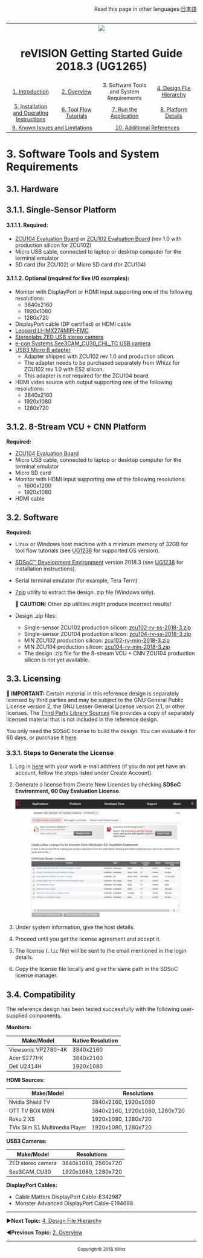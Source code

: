 <p align="right">
            Read this page in other languages:<a href="../Japanese-master/software-tools-system-requirements.md">日本語</a>    <table style="width:100%"><table style="width:100%">
  <tr>

<th width="100%" colspan="6"><img src="https://www.xilinx.com/content/dam/xilinx/imgs/press/media-kits/corporate/xilinx-logo.png" width="30%"/><h1>reVISION Getting Started Guide 2018.3 (UG1265)</h1>
</th>

  </tr>
  <tr>
    <td width="17%" align="center"><a href="https://github.com/Xilinx/TechDocs/blob/reVISION-getting-started-develop/README.md">1. Introduction</a></td>
    <td width="16%" align="center"><a href="overview.md">2. Overview</a></td>
    <td width="17%" align="center">3. Software Tools and System Requirements</td>
    <td width="17%" align="center"><a href="design-file-hierarchy.md">4. Design File Hierarchy</a></td>
</tr>
<tr>
    <td width="17%" align="center"><a href="operating-instructions.md">5. Installation and Operating Instructions</a></td>
    <td width="16%" align="center"><a href="tool-flow-tutorials.md">6. Tool Flow Tutorials</a></td>
    <td width="17%" align="center"><a href="run-application.md">7. Run the Application</a></td>
    <td width="17%" align="center"><a href="platform-details.md">8. Platform Details</a></td>    
  </tr>
<tr>
    <td width="17%" align="center" colspan="2"><a href="known-issues-limitations.md">9. Known Issues and Limitations</a></td>
    <td width="16%" align="center" colspan="2"><a href="additional-references.md">10. Additional References</a></td>
</tr>
</table>

# 3. Software Tools and System Requirements

## 3.1. Hardware

## 3.1.1. Single-Sensor Platform

#### 3.1.1.1. Required:
* [ZCU104 Evaluation Board](https://www.xilinx.com/products/boards-and-kits/zcu104.html) or [ZCU102 Evaluation Board](https://www.xilinx.com/products/boards-and-kits/ek-u1-zcu102-g.html) (rev 1.0 with production silicon for ZCU102)
* Micro USB cable, connected to laptop or desktop computer for the terminal emulator
* SD card (for ZCU102) or Micro SD card (for ZCU104)

#### 3.1.1.2. Optional (required for live I/O examples):
* Monitor with DisplayPort or HDMI input supporting one of the following resolutions:
  * 3840x2160
  * 1920x1080
  * 1280x720
* DisplayPort cable (DP certified) or HDMI cable
* [Leopard LI-IMX274MIPI-FMC](https://leopardimaging.com/product/li-imx274mipi-fmc/)
* [Stereolabs ZED USB stereo camera](https://zedstore.stereolabs.com/products/zed)
* [e-con Systems See3CAM_CU30_CHL_TC USB camera](https://www.e-consystems.com/ar0330-lowlight-usb-cameraboard.asp)
* [USB3 Micro B adapter](http://www.whizzsystems.com/usb3-micro-b-plug-adapter)
  * Adapter shipped with ZCU102 rev 1.0 and production silicon.
  * The adapter needs to be purchased separately from Whizz for ZCU102 rev 1.0 with ES2 silicon.
  * This adapter is _not_ required for the ZCU104 board.
* HDMI video source with output supporting one of the following resolutions:
  * 3840x2160
  * 1920x1080
  * 1280x720

## 3.1.2. 8-Stream VCU + CNN Platform

**Required:**
* [ZCU104 Evaluation Board](https://www.xilinx.com/products/boards-and-kits/zcu104.html)
* Micro USB cable, connected to laptop or desktop computer for the terminal emulator
* Micro SD card
* Monitor with HDMI input supporting one of the following resolutions:
  * 1600x1200
  * 1920x1080
* HDMI cable

## 3.2. Software

**Required:**
* Linux or Windows host machine with a minimum memory of 32GB for tool flow tutorials (see [UG1238](https://www.xilinx.com/cgi-bin/docs/rdoc?v=latest;d=ug1238-sdx-rnil.pdf) for supported OS version).
* [SDSoC™ Development Environment](https://www.xilinx.com/products/design-tools/software-zone/sdsoc.html) version 2018.3 (see [UG1238](https://www.xilinx.com/cgi-bin/docs/rdoc?v=latest;d=ug1238-sdx-rnil.pdf) for installation instructions).
* Serial terminal emulator (for example, Tera Term)
* [7zip](http://www.7-zip.org/) utility to extract the design .zip file (Windows only).

  **:pushpin: CAUTION:** Other zip utilities might produce incorrect results!

* Design .zip files:
  * Single-sensor ZCU102 production silicon: [zcu102-rv-ss-2018-3.zip](https://www.xilinx.com/member/forms/download/design-license-xef.html?filename=zcu102-rv-ss-2018-3.zip)
  * Single-sensor ZCU104 production silicon: [zcu104-rv-ss-2018-3.zip](https://www.xilinx.com/member/forms/download/design-license-xef.html?filename=zcu104-rv-ss-2018-3.zip)
  * MIN ZCU102 production silicon: [zcu102-rv-min-2018-3.zip](https://www.xilinx.com/member/forms/download/design-license-xef.html?filename=zcu102-rv-min-2018-3.zip)
  * MIN ZCU104 production silicon: [zcu104-rv-min-2018-3.zip](https://www.xilinx.com/member/forms/download/design-license-xef.html?filename=zcu104-rv-min-2018-3.zip)
  * The design .zip file for the 8-stream VCU + CNN ZCU104 production silicon is not yet available.

## 3.3. Licensing

  **:pushpin: IMPORTANT:** Certain material in this reference design is separately licensed by third parties and may be subject to the GNU General Public License version 2, the GNU Lesser General License version 2.1, or other licenses. The [Third Party Library Sources](https://www.xilinx.com/member/forms/download/design-license-xef.html?filename=zcu10x-rv-ss-2018-3-tpl-sources.zip) file provides a copy of separately licensed material that is not included in the reference design.

You only need the SDSoC license to build the design. You can evaluate it for 60 days, or purchase it [here](https://www.xilinx.com/products/design-tools/software-zone/sdsoc.html#buy).

### 3.3.1. Steps to Generate the License
1. Log in [here](http://www.xilinx.com/getproduct) with your work e-mail address (if you do not yet have an account, follow the steps listed under Create Account).
1. Generate a license from Create New Licenses by checking **SDSoC Environment, 60 Day Evaluation License**.

   ![](images/license.PNG)

1. Under system information, give the host details.
1. Proceed until you get the license agreement and accept it.
1. The license (`.lic` file) will be sent to the email mentioned in the login details.
1. Copy the license file locally and give the same path in the SDSoC license manager.

## 3.4. Compatibility

The reference design has been tested successfully with the following user-supplied components.

**Monitors:**

| **Make/Model** | **Native Resolution** |
|----|----|
| Viewsonic VP2780-4K | 3840x2160 |
| Acer S277HK | 3840x2160 |
| Dell U2414H | 1920x1080 |


**HDMI Sources:**

| **Make/Model** | **Resolutions** |
|----|----|
| Nvidia Shield TV | 3840x2160, 1920x1080 |
| OTT TV BOX M8N | 3840x2160, 1920x1080, 1280x720 |
| Roku 2 XS | 1920x1080, 1280x720 |
| TVix Slim S1 Multimedia Player | 1920x1080, 1280x720 |


**USB3 Cameras:**

| **Make/Model** | **Resolutions** |
|----|----|
| ZED stereo camera | 3840x1080, 2560x720 |
| See3CAM_CU30 | 1920x1080, 1280x720 |


**DisplayPort Cables:**
* Cable Matters DisplayPort Cable-E342987
* Monster Advanced DisplayPort Cable-E194698



<hr/>

:arrow_forward:**Next Topic:**  [4. Design File Hierarchy](design-file-hierarchy.md)

:arrow_backward:**Previous Topic:**  [2. Overview](overview.md)
<hr/>
<p align="center"><sup>Copyright&copy; 2018 Xilinx</sup></p>

